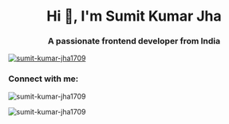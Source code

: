 <h1 align="center">Hi 👋, I'm Sumit Kumar Jha</h1>
<h3 align="center">A passionate frontend developer from India</h3>

<p align="left"> <a href="https://github.com/ryo-ma/github-profile-trophy"><img src="https://github-profile-trophy.vercel.app/?username=sumit-kumar-jha1709" alt="sumit-kumar-jha1709" /></a> </p>

<h3 align="left">Connect with me:</h3>
<p align="left">
</p>

<p><img align="center" src="https://github-readme-stats.vercel.app/api/top-langs?username=sumit-kumar-jha1709&show_icons=true&locale=en&layout=compact" alt="sumit-kumar-jha1709" /></p>

<p><img align="center" src="https://github-readme-streak-stats.herokuapp.com/?user=sumit-kumar-jha1709&" alt="sumit-kumar-jha1709" /></p>
